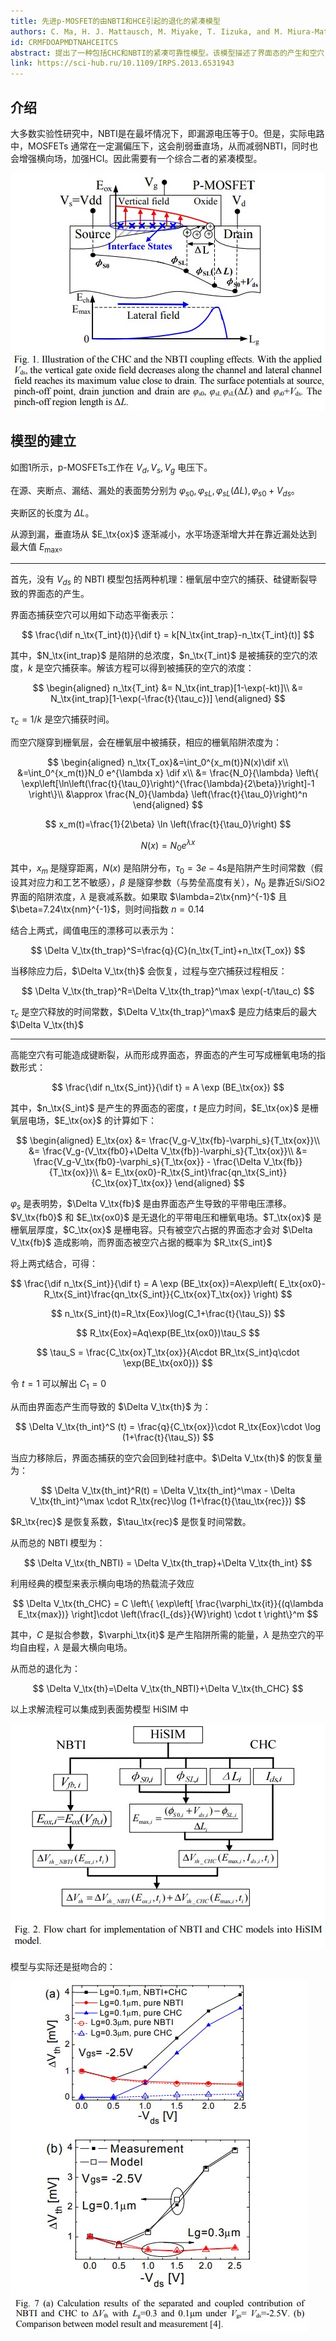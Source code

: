 ```yaml
---
title: 先进p-MOSFET的由NBTI和HCE引起的退化的紧凑模型
authors: C. Ma, H. J. Mattausch, M. Miyake, T. Iizuka, and M. Miura-Mattausch
id: CRMFDOAPMDTNAHCEITCS
abstract: 提出了一种包括CHC和NBTI的紧凑可靠性模型。该模型描述了界面态的产生和空穴
link: https://sci-hub.ru/10.1109/IRPS.2013.6531943
---
```


## 介绍

大多数实验性研究中，NBTI是在最坏情况下，即漏源电压等于0。但是，实际电路中，MOSFETs 通常在一定漏偏压下，这会削弱垂直场，从而减弱NBTI，同时也会增强横向场，加强HCI。因此需要有一个综合二者的紧凑模型。

![](../images/Fig.%201.%20Illustration%20of%20the%20CHC%20and%20the%20NBTI%20coupling%20effects.%20.jpg)

## 模型的建立

如图1所示，p-MOSFETs工作在 $V_d,V_s,V_g$ 电压下。

在源、夹断点、漏结、漏处的表面势分别为 $\varphi_{s0},\varphi_{sL},\varphi_{sL}(\Delta L), \varphi_{s0}+V_{ds}$。

夹断区的长度为 $\Delta L$。

从源到漏，垂直场从 $E_\tx{ox}$ 逐渐减小，水平场逐渐增大并在靠近漏处达到最大值 $E_\max$。

---

首先，没有 $V_{ds}$ 的 NBTI 模型包括两种机理：栅氧层中空穴的捕获、硅键断裂导致的界面态的产生。

界面态捕获空穴可以用如下动态平衡表示：

$$
\frac{\dif n_\tx{T_int}(t)}{\dif t} = k[N_\tx{int_trap}-n_\tx{T_int}(t)]
$$

其中，$N_\tx{int_trap}$ 是陷阱的总浓度，$n_\tx{T_int}$ 是被捕获的空穴的浓度，$k$ 是空穴捕获率。解该方程可以得到被捕获的空穴的浓度：

$$
\begin{aligned}
    n_\tx{T_int} &= N_\tx{int_trap}[1-\exp(-kt)]\\
    &= N_\tx{int_trap}[1-\exp(-\frac{t}{\tau_c})]
\end{aligned}
$$

$\tau_c=1/k$ 是空穴捕获时间。

而空穴隧穿到栅氧层，会在栅氧层中被捕获，相应的栅氧陷阱浓度为：

$$
\begin{aligned}
    n_\tx{T_ox}&=\int_0^{x_m(t)}N(x)\dif x\\
    &=\int_0^{x_m(t)}N_0 e^{\lambda x} \dif x\\
    &= \frac{N_0}{\lambda} \left\{ \exp\left[\ln\left(\frac{t}{\tau_0}\right)^{\frac{\lambda}{2\beta}}\right]-1 \right\}\\
    &\approx \frac{N_0}{\lambda} \left(\frac{t}{\tau_0}\right)^n
\end{aligned}
$$

$$
x_m(t)=\frac{1}{2\beta} \ln \left(\frac{t}{\tau_0}\right)
$$

$$
N(x)=N_0 e^{\lambda x}
$$

其中，$x_m$ 是隧穿距离，$N(x)$ 是陷阱分布，$\tau_0=3e-4$s是陷阱产生时间常数（假设其对应力和工艺不敏感），$\beta$ 是隧穿参数（与势垒高度有关），$N_0$ 是靠近Si/SiO2界面的陷阱浓度，$\lambda$ 是衰减系数。如果取 $\lambda=2\tx{nm}^{-1}$ 且 $\beta=7.24\tx{nm}^{-1}$，则时间指数 $n=0.14$

结合上两式，阈值电压的漂移可以表示为：

$$
\Delta V_\tx{th_trap}^S=\frac{q}{C}(n_\tx{T_int}+n_\tx{T_ox})
$$

当移除应力后，$\Delta V_\tx{th}$ 会恢复，过程与空穴捕获过程相反：

$$
\Delta V_\tx{th_trap}^R=\Delta V_\tx{th_trap}^\max \exp(-t/\tau_c)
$$

$\tau_c$ 是空穴释放的时间常数，$\Delta V_\tx{th_trap}^\max$ 是应力结束后的最大 $\Delta V_\tx{th}$

---

高能空穴有可能造成键断裂，从而形成界面态，界面态的产生可写成栅氧电场的指数形式：

$$
\frac{\dif n_\tx{S_int}}{\dif t} = A \exp (BE_\tx{ox})
$$

其中，$n_\tx{S_int}$ 是产生的界面态的密度，$t$ 是应力时间，$E_\tx{ox}$ 是栅氧层电场，$E_\tx{ox}$ 的计算如下：

$$
\begin{aligned}
    E_\tx{ox} &= \frac{V_g-V_\tx{fb}-\varphi_s}{T_\tx{ox}}\\
    &= \frac{V_g-(V_\tx{fb0}+\Delta V_\tx{fb})-\varphi_s}{T_\tx{ox}}\\
    &= \frac{V_g-V_\tx{fb0}-\varphi_s}{T_\tx{ox}} - \frac{\Delta V_\tx{fb}}{T_\tx{ox}}\\
    &= E_\tx{ox0}-R_\tx{S_int}\frac{qn_\tx{S_int}}{C_\tx{ox}T_\tx{ox}}
\end{aligned}
$$

$\varphi_s$ 是表明势，$\Delta V_\tx{fb}$ 是由界面态产生导致的平带电压漂移。$V_\tx{fb0}$ 和 $E_\tx{ox0}$ 是无退化的平带电压和栅氧电场。$T_\tx{ox}$ 是栅氧层厚度，$C_\tx{ox}$ 是栅电容。只有被空穴占据的界面态才会对 $\Delta V_\tx{fb}$ 造成影响，而界面态被空穴占据的概率为 $R_\tx{S_int}$

将上两式结合，可得：

$$
\frac{\dif n_\tx{S_int}}{\dif t} = A \exp (BE_\tx{ox})=A\exp\left( E_\tx{ox0}-R_\tx{S_int}\frac{qn_\tx{S_int}}{C_\tx{ox}T_\tx{ox}} \right)
$$

$$
n_\tx{S_int}(t)=R_\tx{Eox}\log(C_1+\frac{t}{\tau_S})
$$

$$
R_\tx{Eox}=Aq\exp(BE_\tx{ox0})\tau_S
$$

$$
\tau_S = \frac{C_\tx{ox}T_\tx{ox}}{A\cdot BR_\tx{S_int}q\cdot \exp(BE_\tx{ox0})}
$$

令 $t=1$ 可以解出 $C_1=0$

从而由界面态产生而导致的 $\Delta V_\tx{th}$ 为：

$$
\Delta V_\tx{th_int}^S (t) = \frac{q}{C_\tx{ox}}\cdot R_\tx{Eox}\cdot \log (1+\frac{t}{\tau_S})
$$

当应力移除后，界面态捕获的空穴会回到硅衬底中。$\Delta V_\tx{th}$ 的恢复量为：

$$
\Delta V_\tx{th_int}^R(t) = \Delta V_\tx{th_int}^\max - \Delta V_\tx{th_int}^\max \cdot R_\tx{rec}\log (1+\frac{t}{\tau_\tx{rec}})
$$

$R_\tx{rec}$ 是恢复系数，$\tau_\tx{rec}$ 是恢复时间常数。

从而总的 NBTI 模型为：

$$
\Delta V_\tx{th_NBTI} = \Delta V_\tx{th_trap}+\Delta V_\tx{th_int}
$$

利用经典的模型来表示横向电场的热载流子效应

$$
\Delta V_\tx{th_CHC} = C \left\{ \exp\left[ \frac{\varphi_\tx{it}}{(q\lambda E_\tx{max})} \right]\cdot \left(\frac{I_{ds}}{W}\right) \cdot t \right\}^m
$$

其中，$C$ 是拟合参数，$\varphi_\tx{it}$ 是产生陷阱所需的能量，$\lambda$ 是热空穴的平均自由程，$\lambda$ 是最大横向电场。

从而总的退化为：

$$
\Delta V_\tx{th}=\Delta V_\tx{th_NBTI}+\Delta V_\tx{th_CHC}
$$

以上求解流程可以集成到表面势模型 HiSIM 中

![](../images/Fig.%202.%20Flow%20chart%20for%20implementation%20of%20NBTI%20and%20CHC%20models%20into%20HiSIM%20model.jpg)

模型与实际还是挺吻合的：

![](../images/Fig.%207%20(a)%20Calculation%20results%20of%20the%20separated%20and%20coupled%20contribution%20of%20NBTI%20and%20CHC%20.jpg)